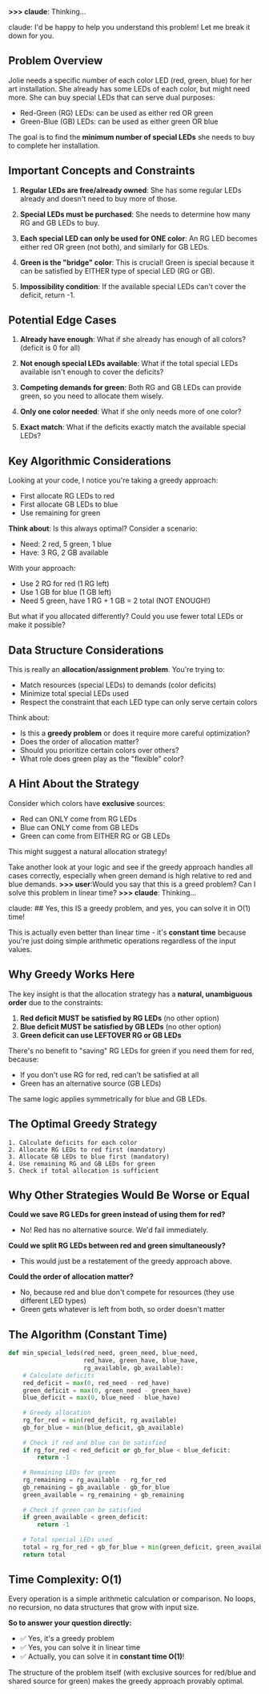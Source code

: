 **>>> claude**: Thinking...

claude: I'd be happy to help you understand this problem! Let me break it down for you.

## Problem Overview

Jolie needs a specific number of each color LED (red, green, blue) for her art installation. She already has some LEDs of each color, but might need more. She can buy special LEDs that can serve dual purposes:
- Red-Green (RG) LEDs: can be used as either red OR green
- Green-Blue (GB) LEDs: can be used as either green OR blue

The goal is to find the **minimum number of special LEDs** she needs to buy to complete her installation.

## Important Concepts and Constraints

1. **Regular LEDs are free/already owned**: She has some regular LEDs already and doesn't need to buy more of those.

2. **Special LEDs must be purchased**: She needs to determine how many RG and GB LEDs to buy.

3. **Each special LED can only be used for ONE color**: An RG LED becomes either red OR green (not both), and similarly for GB LEDs.

4. **Green is the "bridge" color**: This is crucial! Green is special because it can be satisfied by EITHER type of special LED (RG or GB).

5. **Impossibility condition**: If the available special LEDs can't cover the deficit, return -1.

## Potential Edge Cases

1. **Already have enough**: What if she already has enough of all colors? (deficit is 0 for all)

2. **Not enough special LEDs available**: What if the total special LEDs available isn't enough to cover the deficits?

3. **Competing demands for green**: Both RG and GB LEDs can provide green, so you need to allocate them wisely.

4. **Only one color needed**: What if she only needs more of one color?

5. **Exact match**: What if the deficits exactly match the available special LEDs?

## Key Algorithmic Considerations

Looking at your code, I notice you're taking a greedy approach:
- First allocate RG LEDs to red
- First allocate GB LEDs to blue
- Use remaining for green

**Think about**: Is this always optimal? Consider a scenario:
- Need: 2 red, 5 green, 1 blue
- Have: 3 RG, 2 GB available

With your approach:
- Use 2 RG for red (1 RG left)
- Use 1 GB for blue (1 GB left)
- Need 5 green, have 1 RG + 1 GB = 2 total (NOT ENOUGH!)

But what if you allocated differently? Could you use fewer total LEDs or make it possible?

## Data Structure Considerations

This is really an **allocation/assignment problem**. You're trying to:
- Match resources (special LEDs) to demands (color deficits)
- Minimize total special LEDs used
- Respect the constraint that each LED type can only serve certain colors

Think about:
- Is this a **greedy problem** or does it require more careful optimization?
- Does the order of allocation matter?
- Should you prioritize certain colors over others?
- What role does green play as the "flexible" color?

## A Hint About the Strategy

Consider which colors have **exclusive** sources:
- Red can ONLY come from RG LEDs
- Blue can ONLY come from GB LEDs
- Green can come from EITHER RG or GB LEDs

This might suggest a natural allocation strategy!

Take another look at your logic and see if the greedy approach handles all cases correctly, especially when green demand is high relative to red and blue demands.
**>>> user**:Would you say that this is a greed problem? Can I solve this problem in linear time?
**>>> claude**: Thinking...

claude: ## Yes, this IS a greedy problem, and yes, you can solve it in O(1) time!

This is actually even better than linear time - it's **constant time** because you're just doing simple arithmetic operations regardless of the input values.

## Why Greedy Works Here

The key insight is that the allocation strategy has a **natural, unambiguous order** due to the constraints:

1. **Red deficit MUST be satisfied by RG LEDs** (no other option)
2. **Blue deficit MUST be satisfied by GB LEDs** (no other option)
3. **Green deficit can use LEFTOVER RG or GB LEDs**

There's no benefit to "saving" RG LEDs for green if you need them for red, because:
- If you don't use RG for red, red can't be satisfied at all
- Green has an alternative source (GB LEDs)

The same logic applies symmetrically for blue and GB LEDs.

## The Optimal Greedy Strategy

```
1. Calculate deficits for each color
2. Allocate RG LEDs to red first (mandatory)
3. Allocate GB LEDs to blue first (mandatory)
4. Use remaining RG and GB LEDs for green
5. Check if total allocation is sufficient
```

## Why Other Strategies Would Be Worse or Equal

**Could we save RG LEDs for green instead of using them for red?**
- No! Red has no alternative source. We'd fail immediately.

**Could we split RG LEDs between red and green simultaneously?**
- This would just be a restatement of the greedy approach above.

**Could the order of allocation matter?**
- No, because red and blue don't compete for resources (they use different LED types)
- Green gets whatever is left from both, so order doesn't matter

## The Algorithm (Constant Time)

```python
def min_special_leds(red_need, green_need, blue_need, 
                     red_have, green_have, blue_have,
                     rg_available, gb_available):
    # Calculate deficits
    red_deficit = max(0, red_need - red_have)
    green_deficit = max(0, green_need - green_have)
    blue_deficit = max(0, blue_need - blue_have)
    
    # Greedy allocation
    rg_for_red = min(red_deficit, rg_available)
    gb_for_blue = min(blue_deficit, gb_available)
    
    # Check if red and blue can be satisfied
    if rg_for_red < red_deficit or gb_for_blue < blue_deficit:
        return -1
    
    # Remaining LEDs for green
    rg_remaining = rg_available - rg_for_red
    gb_remaining = gb_available - gb_for_blue
    green_available = rg_remaining + gb_remaining
    
    # Check if green can be satisfied
    if green_available < green_deficit:
        return -1
    
    # Total special LEDs used
    total = rg_for_red + gb_for_blue + min(green_deficit, green_available)
    return total
```

## Time Complexity: O(1)

Every operation is a simple arithmetic calculation or comparison. No loops, no recursion, no data structures that grow with input size.

**So to answer your question directly:**
- ✅ Yes, it's a greedy problem
- ✅ Yes, you can solve it in linear time
- ✅ Actually, you can solve it in **constant time O(1)**!

The structure of the problem itself (with exclusive sources for red/blue and shared source for green) makes the greedy approach provably optimal.